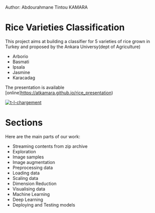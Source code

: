 
Author: Abdourahmane Tintou KAMARA


Rice Varieties Classification
=============================


This project aims at building a classifier for 5 varieties of rice grown in Turkey and proposed by the Ankara Universy(dept of Agriculture)

*   Arborio
*   Basmati
*   Ipsala
*   Jasmine
*   Karacadag

The presentation is available [online]https://atkamara.github.io/rice_presentation)

<a href="https://ibb.co/4Yxhkxf"><img src="https://i.ibb.co/vQ8098B/t-l-chargement.png" alt="t-l-chargement" border="0"></a>

Sections
========
Here are the main parts of our work:
* Streaming contents from zip archive
* Exploration
* Image samples
* Image augmentation
* Preprocessing data
* Loading data
* Scaling data
* Dimension Reduction
* Visualising data
* Machine Learning
* Deep Learning
* Deploying and Testing models